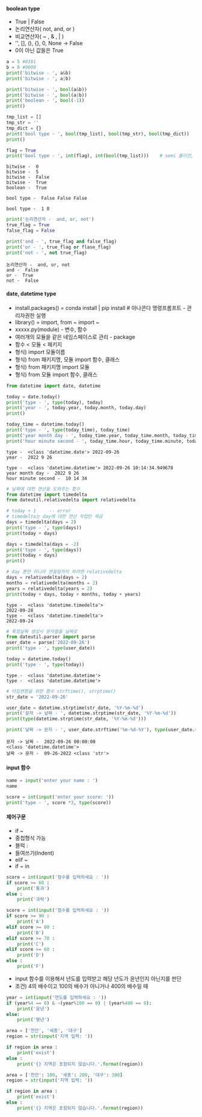 #### boolean type
- True | False
- 논리연산자( not, and, or )
- 비교연산자( ~  , &  , |  )
- '', [], (), {}, 0, None -> False
- 0이 아닌 값들은 True


```python
a = 5 #0101
b = 0 #0000
print('bitwise - ', a&b)
print('bitwise - ', a|b)

print('bitwise - ', bool(a&b))
print('bitwise - ', bool(a|b))
print('boolean - ', bool(-1))
print()

tmp_list = []
tmp_str = ''
tmp_dict = {}
print('bool type - ', bool(tmp_list), bool(tmp_str), bool(tmp_dict))
print()

flag = True
print('bool type - ', int(flag), int(bool(tmp_list)))    # semi 불리언, 1 = 데이터가 있음


```

    bitwise -  0
    bitwise -  5
    bitwise -  False
    bitwise -  True
    boolean -  True
    
    bool type -  False False False
    
    bool type -  1 0
    


```python
print('논리연산자 -  and, or, not')
true_flag = True
false_flag = False

print('and - ', true_flag and false_flag)
print('or - ', true_flag or flase_flag)
print('not - ', not true_flag)
```

    논리연산자 -  and, or, not
    and -  False
    or -  True
    not -  False
    

#### date, datetime type
- install.packages() = conda install | pip install  # 아나콘다 명령프롬프트 - 관리자권한 실행
- library() = import, from ~ import ~
- xxxxx.py(module) - 변수, 함수
- 여러개의 모듈을 같은 네임스페이스로 관리 - package
- 함수 < 모듈 < 패키지
- 형식) import 모듈이름
- 형식) from 패키지명, 모듈 import 함수, 클래스
- 형식) from 패키지명 import 모듈
- 형식) from 모듈 import 함수, 클래스


```python
from datetime import date, datetime
```


```python
today = date.today()
print('type - ', type(today), today)
print('year - ', today.year, today.month, today.day)
print()

today_time = datetime.today()
print('type - ', type(today_time), today_time)
print('year month day - ', today_time.year, today_time.month, today_time.day)
print('hour minute second - ', today_time.hour, today_time.minute, today_time.second)
```

    type -  <class 'datetime.date'> 2022-09-26
    year -  2022 9 26
    
    type -  <class 'datetime.datetime'> 2022-09-26 10:14:34.949678
    year month day -  2022 9 26
    hour minute second -  10 14 34
    


```python
# 날짜에 대한 연산을 도와주는 함수
from datetime import timedelta
from dateutil.relativedelta import relativedelta
```


```python
# today + 1     -- error
# timedelta는 day에 대한 연산 작업만 제공
days = timedelta(days = 2)
print('type - ', type(days))
print(today + days)

days = timedelta(days = -2)
print('type - ', type(days))
print(today + days)
print()

# day 뿐만 아니라 연월일까지 하려면 relativedelta
days = relativedelta(days = 2)
months = relativedelta(months = 2)
years = relativedelta(years = 2)
print(today + days, today + months, today + years)
```

    type -  <class 'datetime.timedelta'>
    2022-09-28
    type -  <class 'datetime.timedelta'>
    2022-09-24
    
    


```python
# 특정날짜 생성시 문자열을 날짜로
from dateutil.parser import parse
user_date = parse('2022-09-26')
print('type - ', type(user_date))

today = datetime.today()
print('type - ', type(today))
```

    type -  <class 'datetime.datetime'>
    type -  <class 'datetime.datetime'>
    


```python
# 타입변환을 위한 함수 strftime(), strptime()
str_date = '2022-09-26'

user_date = datetime.strptime(str_date, '%Y-%m-%d')
print('문자 -> 날짜 - ', datetime.strptime(str_date, '%Y-%m-%d'))
print(type(datetime.strptime(str_date, '%Y-%m-%d')))

print('날짜 -> 문자 - ', user_date.strftime('%m-%d-%Y'), type(user_date.strftime('%m-%d-%Y')))

```

    문자 -> 날짜 -  2022-09-26 00:00:00
    <class 'datetime.datetime'>
    날짜 -> 문자 -  09-26-2022 <class 'str'>
    

#### input 함수


```python
name = input('enter your name : ')
name
```


```python
score = int(input('enter your score: '))
print('type - ', score *3, type(score))
```

#### 제어구문
- if ~
- 중첩형식 가능
- 블럭 :
- 들여쓰기(Indent)
- elif ~
- if ~ in


```python
score = int(input('점수를 입력하세요 : '))
if score >= 60 :
    print('통과')
else :
    print('과락')
```


```python
score = int(input('점수를 입력하세요 : '))
if score >= 90 :
    print('A')
elif score >= 80 :
    print('B')
elif score >= 70 :
    print('C')
elif score >= 60 :
    print('D')
else :
    print('F')
```

- input 함수를 이용해서 년도를 입력받고 해당 년도가 윤년인지 아닌지를 판단
- 조건) 4의 배수이고 100의 배수가 아니거나 400의 배수일 때


```python
year = int(input('연도를 입력하세요 : '))
if (year%4 == 0) & ~(year%100 == 0) | (year%400 == 0):
    print('윤년')
else:
    print('평년')
```


```python
area = ['천안', '세종', '대구']
region = str(input('지역 입력: '))

if region in area :
    print('exist')
else :
    print('{} 지역은 포함되지 않습니다.'.format(region))
```


```python
area = ['천안': 100, '세종': 200, '대구': 300]
region = str(input('지역 입력: '))

if region in area :
    print('exist')
else :
    print('{} 지역은 포함되지 않습니다.'.format(region))
```


```python

```


```python

```


```python

```


```python

```


```python

```


```python

```
